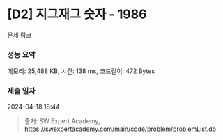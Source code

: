 # [D2] 지그재그 숫자 - 1986 

[문제 링크](https://swexpertacademy.com/main/code/problem/problemDetail.do?contestProbId=AV5PxmBqAe8DFAUq) 

### 성능 요약

메모리: 25,488 KB, 시간: 138 ms, 코드길이: 472 Bytes

### 제출 일자

2024-04-18 18:44



> 출처: SW Expert Academy, https://swexpertacademy.com/main/code/problem/problemList.do